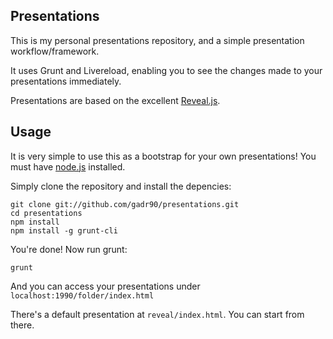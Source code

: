 ## Presentations

This is my personal presentations repository, and a simple presentation workflow/framework.

It uses Grunt and Livereload,
enabling you to see the changes made to your presentations immediately.

Presentations are based on the excellent [Reveal.js](https://github.com/hakimel/reveal.js).

## Usage

It is very simple to use this as a bootstrap for your own presentations! You must have [node.js](http://nodejs.org/) installed.

Simply clone the repository and install the depencies:

	git clone git://github.com/gadr90/presentations.git
	cd presentations
	npm install
    npm install -g grunt-cli

You're done! Now run grunt:

	grunt

And you can access your presentations under `localhost:1990/folder/index.html`

There's a default presentation at `reveal/index.html`. You can start from there.
